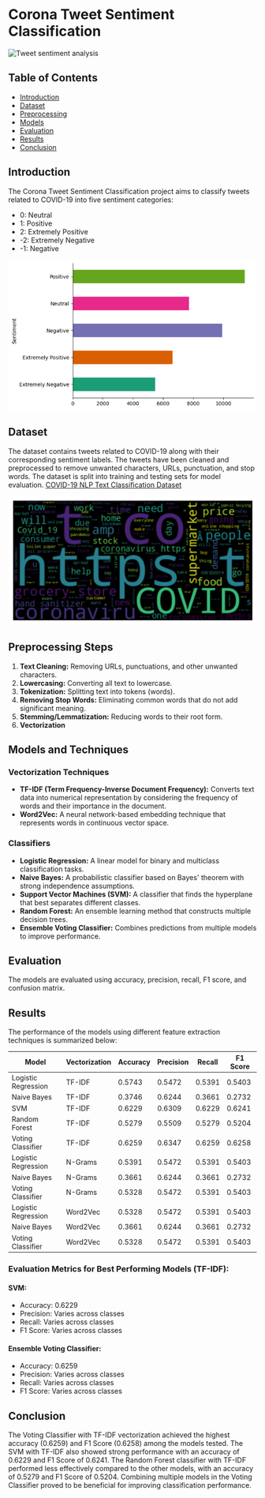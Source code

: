 # Corona Tweet Sentiment Classification
![Tweet sentiment analysis](images/sent.png)
## Table of Contents
- [Introduction](#introduction)
- [Dataset](#dataset)
- [Preprocessing](#preprocessing)
- [Models](#models)
- [Evaluation](#evaluation)
- [Results](#results)
- [Conclusion](#conclusion)

## Introduction
The Corona Tweet Sentiment Classification project aims to classify tweets related to COVID-19 into five sentiment categories:
- 0: Neutral
- 1: Positive
- 2: Extremely Positive
- -2: Extremely Negative
- -1: Negative
  
![tweet distribution](images/dist.png)

## Dataset
The dataset contains tweets related to COVID-19 along with their corresponding sentiment labels. The tweets have been cleaned and preprocessed to remove unwanted characters, URLs, punctuation, and stop words. The dataset is split into training and testing sets for model evaluation. [COVID-19 NLP Text Classification Dataset](https://www.kaggle.com/datasets/datatattle/covid-19-nlp-text-classification/data)

![word cloud](images/wcloud.png)

## Preprocessing Steps
1. **Text Cleaning:** Removing URLs, punctuations, and other unwanted characters.
2. **Lowercasing:** Converting all text to lowercase.
3. **Tokenization:** Splitting text into tokens (words).
4. **Removing Stop Words:** Eliminating common words that do not add significant meaning.
5. **Stemming/Lemmatization:** Reducing words to their root form.
6. **Vectorization**

## Models and Techniques
### Vectorization Techniques
- **TF-IDF (Term Frequency-Inverse Document Frequency):** Converts text data into numerical representation by considering the frequency of words and their importance in the document.
- **Word2Vec:** A neural network-based embedding technique that represents words in continuous vector space.

### Classifiers
- **Logistic Regression:** A linear model for binary and multiclass classification tasks.
- **Naive Bayes:** A probabilistic classifier based on Bayes' theorem with strong independence assumptions.
- **Support Vector Machines (SVM):** A classifier that finds the hyperplane that best separates different classes.
- **Random Forest:** An ensemble learning method that constructs multiple decision trees.
- **Ensemble Voting Classifier:** Combines predictions from multiple models to improve performance.

## Evaluation
The models are evaluated using accuracy, precision, recall, F1 score, and confusion matrix.

## Results
The performance of the models using different feature extraction techniques is summarized below:

| Model                      | Vectorization | Accuracy | Precision | Recall  | F1 Score |
|----------------------------|---------------|----------|-----------|---------|----------|
| Logistic Regression        | TF-IDF        | 0.5743   | 0.5472    | 0.5391  | 0.5403   |
| Naive Bayes                | TF-IDF        | 0.3746   | 0.6244    | 0.3661  | 0.2732   |
| SVM                        | TF-IDF        | 0.6229   | 0.6309    | 0.6229  | 0.6241   |
| Random Forest              | TF-IDF        | 0.5279   | 0.5509    | 0.5279  | 0.5204   |
| Voting Classifier          | TF-IDF        | 0.6259   | 0.6347    | 0.6259  | 0.6258   |
| Logistic Regression        | N-Grams       | 0.5391   | 0.5472    | 0.5391  | 0.5403   |
| Naive Bayes                | N-Grams       | 0.3661   | 0.6244    | 0.3661  | 0.2732   |
| Voting Classifier          | N-Grams       | 0.5328   | 0.5472    | 0.5391  | 0.5403   |
| Logistic Regression        | Word2Vec      | 0.5328   | 0.5472    | 0.5391  | 0.5403   |
| Naive Bayes                | Word2Vec      | 0.3661   | 0.6244    | 0.3661  | 0.2732   |
| Voting Classifier          | Word2Vec      | 0.5328   | 0.5472    | 0.5391  | 0.5403   |

### Evaluation Metrics for Best Performing Models (TF-IDF):
#### SVM:
- Accuracy: 0.6229
- Precision: Varies across classes
- Recall: Varies across classes
- F1 Score: Varies across classes

#### Ensemble Voting Classifier:
- Accuracy: 0.6259 
- Precision: Varies across classes
- Recall: Varies across classes
- F1 Score: Varies across classes

## Conclusion
The Voting Classifier with TF-IDF vectorization achieved the highest accuracy (0.6259) and F1 Score (0.6258) among the models tested. The SVM with TF-IDF also showed strong performance with an accuracy of 0.6229 and F1 Score of 0.6241. The Random Forest classifier with TF-IDF performed less effectively compared to the other models, with an accuracy of 0.5279 and F1 Score of 0.5204. Combining multiple models in the Voting Classifier proved to be beneficial for improving classification performance.

